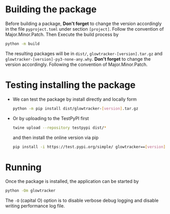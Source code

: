 # Building the package
Before building a package, **Don't forget** to change the version accordingly in the file `pyproject.toml` under section `[project]`. 
Follow the convention of Major.Minor.Patch.
Then Execute the build process by
```bash
python -m build
```
The resulting packages will be in `dist/`, `glowtracker-[version].tar.gz` and `glowtracker-[version]-py3-none-any.why`.
**Don't forget** to change the version accordingly. Following the convention of Major.Minor.Patch.

# Testing installing the package
- We can test the package by install directly and locally form
    ```bash
    python -m pip install dist/glowtracker-[version].tar.gz
    ```

- Or by uploading to the TestPyPI first
    ```bash
    twine upload --repository testpypi dist/*
    ```
    and then install the online version via pip
    ```bash
    pip install -i https://test.pypi.org/simple/ glowtracker==[version]
    ```

# Running
Once the package is installed, the application can be started by
```bash
python -Om glowtracker
```
The `-O` (capital O) option is to disable verbose debug logging and disable writing performance log file.